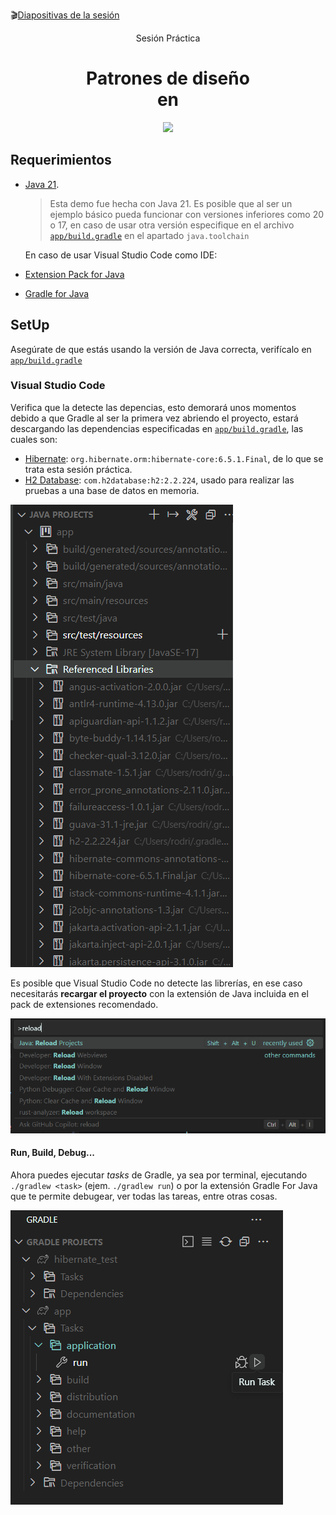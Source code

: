 
🎬[Diapositivas de la sesión](https://www.canva.com/design/DAGFuLDnVdc/jQZDmOvPlaLTKLnNqHignA/edit?utm_content=DAGFuLDnVdc&utm_campaign=designshare&utm_medium=link2&utm_source=sharebutton)

<div align="center">

Sesión Práctica
# Patrones de diseño<br>en<br>
<img  src="https://hibernate.org/images/hibernate-logo.svg"/>

</div>

## Requerimientos

- [Java 21](https://adoptium.net/temurin/releases/?os=windows&arch=x64&package=jdk).
    > Esta demo fue hecha con Java 21. Es posible que al ser un ejemplo básico pueda funcionar con versiones inferiores como 20 o 17, en caso de usar otra versión especifique en el archivo [`app/build.gradle`](app/build.gradle) en el apartado `java.toolchain`

    En caso de usar Visual Studio Code como IDE:
- [Extension Pack for Java](https://marketplace.visualstudio.com/items?itemName=vscjava.vscode-java-pack://)
- [Gradle for Java](https://marketplace.visualstudio.com/items?itemName=vscjava.vscode-gradle)


## SetUp

Asegúrate de que estás usando la versión de Java correcta, verifícalo en [`app/build.gradle`](app/build.gradle)

### Visual Studio Code
Verifica que la detecte las depencias, esto demorará unos momentos debido a que Gradle al ser la primera vez abriendo el proyecto, estará descargando las dependencias especificadas en [`app/build.gradle`](app/build.gradle), las cuales son:

- [Hibernate](https://mvnrepository.com/artifact/org.hibernate/hibernate-core): `org.hibernate.orm:hibernate-core:6.5.1.Final`, de lo que se trata esta sesión práctica.
- [H2 Database](https://mvnrepository.com/artifact/com.h2database/h2): `com.h2database:h2:2.2.224`, usado para realizar las pruebas a una base de datos en memoria.

![alt](assets/java-projects-referenced_libraries.png)


Es posible que Visual Studio Code no detecte las librerías, en ese caso necesitarás **recargar el proyecto** con la extensión de Java incluida en el pack de extensiones recomendado.
 
![alt](assets/reload-java-project.png)

#### Run, Build, Debug...

Ahora puedes ejecutar *tasks* de Gradle, ya sea por terminal, ejecutando `./gradlew <task>` (ejem. `./gradlew run`) o por la extensión Gradle For Java que te permite debugear, ver todas las tareas, entre otras cosas.

![alt](assets/gradle-projects-extension.png)
